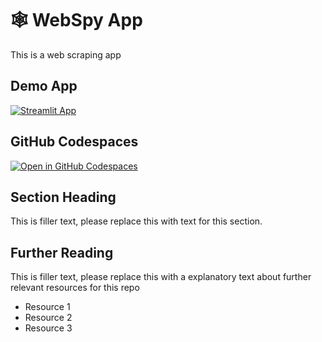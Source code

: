 # 🕸 WebSpy App

This is a web scraping app

## Demo App

[![Streamlit App](https://static.streamlit.io/badges/streamlit_badge_black_white.svg)](https://webspy.streamlit.app/)

## GitHub Codespaces

[![Open in GitHub Codespaces](https://github.com/codespaces/badge.svg)](https://codespaces.new/streamlit/app-starter-kit?quickstart=1)

## Section Heading

This is filler text, please replace this with text for this section.

## Further Reading

This is filler text, please replace this with a explanatory text about further relevant resources for this repo
- Resource 1
- Resource 2
- Resource 3

